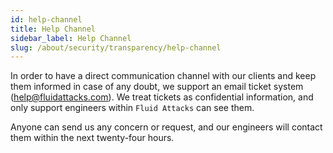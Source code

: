 ```yaml
---
id: help-channel
title: Help Channel
sidebar_label: Help Channel
slug: /about/security/transparency/help-channel
---
```


In order to have a direct communication channel with our clients
and keep them informed in case of any doubt,
we support an email ticket system (help@fluidattacks.com).
We treat tickets as confidential information,
and only support engineers within `Fluid Attacks` can see them.

Anyone can send us any concern or request,
and our engineers will contact them
within the next twenty-four hours.
